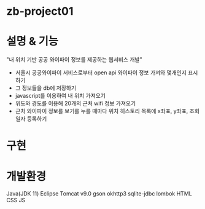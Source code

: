 # zb-project01
# 설명 & 기능
 "내 위치 기반 공공 와이파이 정보를 제공하는 웹서비스 개발"
 - 서울시 공공와이파이 서비스로부터 open api 와이파이 정보 가져와 몇개인지 표시하기
 - 그 정보들을 db에 저장하기 
 - javascript를 이용하여 내 위치 가져오기
 - 위도와 경도를 이용해 20개의 근처 wifi 정보 가져오기
 - 근처 와이파이 정보를 보기를 누를 때마다 위치 히스토리 목록에 x좌표, y좌표, 조회일자 등록하기

# 구현
  

# 개발환경
Java(JDK 11)
Eclipse
Tomcat v9.0
gson
okhttp3
sqlite-jdbc
lombok
HTML
CSS
JS
